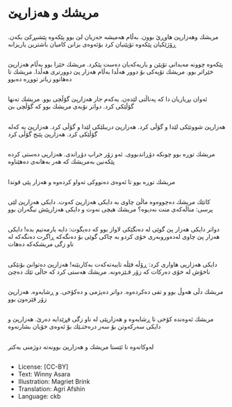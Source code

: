 # مریشك و هەزارپێ

##
مریشك وهەزارپێ هاوڕێ بوون. بەڵام هەمیشە حەزیان لێ بوو پێكەوە پێشبڕكێ بكەن. ڕۆژێكیان پێكەوە تۆپێنیان كرد بۆئەوەی بزانن كامیان باشترین یاریزانە

##
پێكەوە چوونە مەیدانی تۆپێن و یاریەكەیان دەست پێكرد. مریشك خێرا بوو بەڵام هەزارپێ خێراتر بوو. مریشك تۆپەكی بۆ دوور هەڵدا بەڵام هەزار پێ دوورتری هەڵدا. مریشك تا دەهاتوو زیاتر تووڕە دەبوو

##
ئەوان بڕیاریان دا كە پەناڵتی لێدەن. یەكەم جار هەزارپێ گۆڵچی بوو. مریشك تەنها گۆڵێكی كرد. دواتر نۆبەی مریشك بوو كە گۆڵچی بێ

##
هەزارپێ شووتێكی لێدا و گۆڵی كرد. هەزارپێ دریبلێكی لێدا و گۆڵی كرد. هەزارپێ بە كەلە گۆڵێكی كرد. هەزارپێ پێنج گۆڵی كرد

##
مریشك توڕە بوو چونكە دۆڕاندبووی. ئەو زۆر خراپ دۆڕاندی. هەزارپی دەستی كردە پێكەنین بەمریشك كە هەر بەهانەی دەهێناوە

##
مریشك توڕە بوو تا ئەوەی دەنووكی تەواو كردەوە و هەزار پێی قوتدا

##
كاتێك مریشك دەچووەوە ماڵێ چاوی بە دایكی هەزارپێ كەوت. دایكی هەزارپێ لێی پرسی: مناڵەكەی منت نەدیوە؟ مریشك هیچی نەوت و دایكی هەزارپێش نیگەران بوو

##
دواتر دایكی هەزار پێ گوێی لە دەنگێكی لاواز بوو كە دەیگوت: دایە یارمەتیم بدە! دایكی هەزار پێ چاوی لەدەوروبەری خۆی كردو بە چاكی گوێی بۆ دەنگەكە ڕاگرت دەنگەكە لە ناو زگی مریشكەكە دەهات

##
دایكی هەزارپی هاواری كرد: ڕۆڵە فێڵە تایبەتەكەت بەكاربێنە! هەزارپێ دەتوانێ بۆنێكی ناخۆش لە خۆی دەركات كە زۆر قـێزەونە. مریشك هەستی كرد كە حاڵی تێك دەچێ

##
مریشك دڵی هەوڵ بوو و تفی دەكردەوە. دواتر دەپژمی و دەكۆخی. و ڕشایەوە. هەزارپێ زۆر قێزەون بوو

##
مریشك ئەوەندە كۆخی تا ڕشایەوە و هەزارپێی لە ناو زگی فڕێدایە دەرێ. هەزارپێ و دایكی سەركەوتن بۆ سەر درەختـێك بۆ ئەوەی خۆیان بشارنەوە

##
لەوكاتەوە تا ئێستا مریشك و هەزارپێ بوونەتە دوژمنی یەكتر

##
* License: [CC-BY]
* Text: Winny Asara
* Illustration: Magriet Brink
* Translation: Agri Afshin
* Language: ckb
